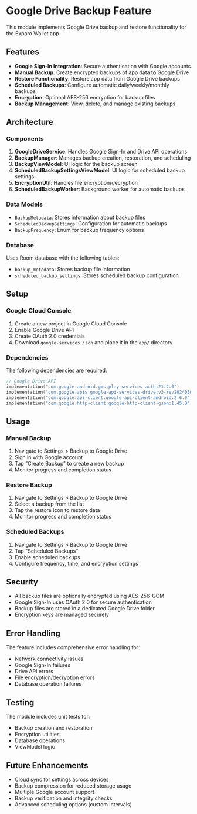 # Google Drive Backup Feature

This module implements Google Drive backup and restore functionality for the Exparo Wallet app.

## Features

- **Google Sign-In Integration**: Secure authentication with Google accounts
- **Manual Backup**: Create encrypted backups of app data to Google Drive
- **Restore Functionality**: Restore app data from Google Drive backups
- **Scheduled Backups**: Configure automatic daily/weekly/monthly backups
- **Encryption**: Optional AES-256 encryption for backup files
- **Backup Management**: View, delete, and manage existing backups

## Architecture

### Components

1. **GoogleDriveService**: Handles Google Sign-In and Drive API operations
2. **BackupManager**: Manages backup creation, restoration, and scheduling
3. **BackupViewModel**: UI logic for the backup screen
4. **ScheduledBackupSettingsViewModel**: UI logic for scheduled backup settings
5. **EncryptionUtil**: Handles file encryption/decryption
6. **ScheduledBackupWorker**: Background worker for automatic backups

### Data Models

- `BackupMetadata`: Stores information about backup files
- `ScheduledBackupSettings`: Configuration for automatic backups
- `BackupFrequency`: Enum for backup frequency options

### Database

Uses Room database with the following tables:
- `backup_metadata`: Stores backup file information
- `scheduled_backup_settings`: Stores scheduled backup configuration

## Setup

### Google Cloud Console

1. Create a new project in Google Cloud Console
2. Enable Google Drive API
3. Create OAuth 2.0 credentials
4. Download `google-services.json` and place it in the `app/` directory

### Dependencies

The following dependencies are required:

```kotlin
// Google Drive API
implementation("com.google.android.gms:play-services-auth:21.2.0")
implementation("com.google.apis:google-api-services-drive:v3-rev20240508-2.0.0")
implementation("com.google.api-client:google-api-client-android:2.6.0")
implementation("com.google.http-client:google-http-client-gson:1.45.0")
```

## Usage

### Manual Backup

1. Navigate to Settings > Backup to Google Drive
2. Sign in with Google account
3. Tap "Create Backup" to create a new backup
4. Monitor progress and completion status

### Restore Backup

1. Navigate to Settings > Backup to Google Drive
2. Select a backup from the list
3. Tap the restore icon to restore data
4. Monitor progress and completion status

### Scheduled Backups

1. Navigate to Settings > Backup to Google Drive
2. Tap "Scheduled Backups"
3. Enable scheduled backups
4. Configure frequency, time, and encryption settings

## Security

- All backup files are optionally encrypted using AES-256-GCM
- Google Sign-In uses OAuth 2.0 for secure authentication
- Backup files are stored in a dedicated Google Drive folder
- Encryption keys are managed securely

## Error Handling

The feature includes comprehensive error handling for:
- Network connectivity issues
- Google Sign-In failures
- Drive API errors
- File encryption/decryption errors
- Database operation failures

## Testing

The module includes unit tests for:
- Backup creation and restoration
- Encryption utilities
- Database operations
- ViewModel logic

## Future Enhancements

- Cloud sync for settings across devices
- Backup compression for reduced storage usage
- Multiple Google account support
- Backup verification and integrity checks
- Advanced scheduling options (custom intervals)
